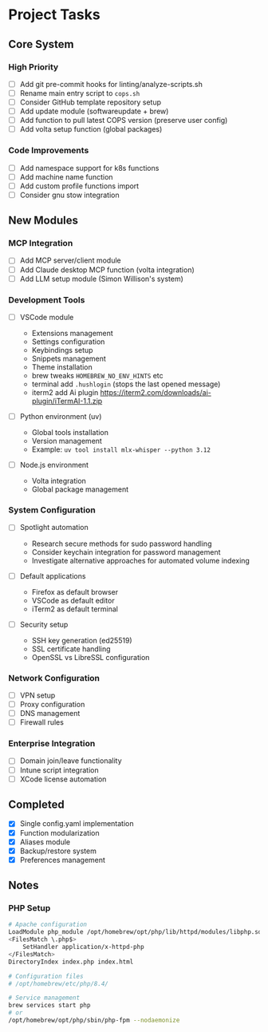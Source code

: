 # Project Tasks

## Core System

### High Priority

- [ ] Add git pre-commit hooks for linting/analyze-scripts.sh
- [ ] Rename main entry script to `cops.sh`
- [ ] Consider GitHub template repository setup
- [ ] Add update module (softwareupdate + brew)
- [ ] Add function to pull latest COPS version (preserve user config)
- [ ] Add volta setup function (global packages)

### Code Improvements

- [ ] Add namespace support for k8s functions
- [ ] Add machine name function
- [ ] Add custom profile functions import
- [ ] Consider gnu stow integration

## New Modules

### MCP Integration

- [ ] Add MCP server/client module
- [ ] Add Claude desktop MCP function (volta integration)
- [ ] Add LLM setup module (Simon Willison's system)

### Development Tools

- [ ] VSCode module
  - Extensions management
  - Settings configuration
  - Keybindings setup
  - Snippets management
  - Theme installation
  - brew tweaks `HOMEBREW_NO_ENV_HINTS` etc
  - terminal add `.hushlogin` (stops the last opened message)
  - iterm2 add Ai plugin <https://iterm2.com/downloads/ai-plugin/iTermAI-1.1.zip>

- [ ] Python environment (uv)
  - Global tools installation
  - Version management
  - Example: `uv tool install mlx-whisper --python 3.12`

- [ ] Node.js environment
  - Volta integration
  - Global package management

### System Configuration

- [ ] Spotlight automation
  - Research secure methods for sudo password handling
  - Consider keychain integration for password management
  - Investigate alternative approaches for automated volume indexing

- [ ] Default applications
  - Firefox as default browser
  - VSCode as default editor
  - iTerm2 as default terminal

- [ ] Security setup
  - SSH key generation (ed25519)
  - SSL certificate handling
  - OpenSSL vs LibreSSL configuration

### Network Configuration

- [ ] VPN setup
- [ ] Proxy configuration
- [ ] DNS management
- [ ] Firewall rules

### Enterprise Integration

- [ ] Domain join/leave functionality
- [ ] Intune script integration
- [ ] XCode license automation

## Completed

- [x] Single config.yaml implementation
- [x] Function modularization
- [x] Aliases module
- [x] Backup/restore system
- [x] Preferences management

## Notes

### PHP Setup

```sh
# Apache configuration
LoadModule php_module /opt/homebrew/opt/php/lib/httpd/modules/libphp.so
<FilesMatch \.php$>
    SetHandler application/x-httpd-php
</FilesMatch>
DirectoryIndex index.php index.html

# Configuration files
# /opt/homebrew/etc/php/8.4/

# Service management
brew services start php
# or
/opt/homebrew/opt/php/sbin/php-fpm --nodaemonize
```
